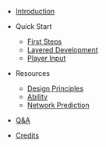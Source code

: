 - [Introduction](/?id=ability-system)
- Quick Start
  - [First Steps](quick-start/first-steps.md)
  - [Layered Development](quick-start/layered-development.md)
  - [Player Input](quick-start/player-input.md)
- Resources
  - [Design Principles](resources/design-principles.md)
  - [Ability](resources/ability.md)
  - [Network Prediction](resources/network-prediction.md)

- [Q&A](q&a.md)
- [Credits](credits.md)